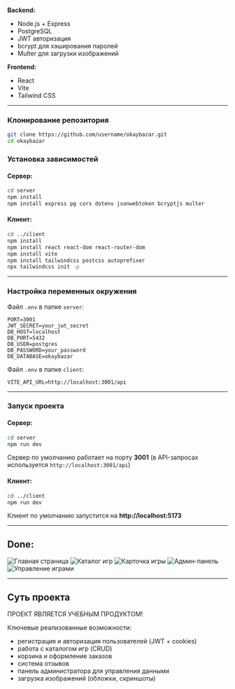 **Backend:**

- Node.js + Express
- PostgreSQL
- JWT авторизация
- bcrypt для хэширования паролей
- Multer для загрузки изображений

**Frontend:**

- React
- Vite
- Tailwind CSS

---

### Клонирование репозитория

```bash
git clone https://github.com/username/okaybazar.git
cd okaybazar
```

### Установка зависимостей

#### Сервер:

```bash
cd server
npm install
npm install express pg cors dotenv jsonwebtoken bcryptjs multer
```

#### Клиент:

```bash
cd ../client
npm install
npm install react react-dom react-router-dom
npm install vite
npm install tailwindcss postcss autoprefixer
npx tailwindcss init -p
```

---

### Настройка переменных окружения

Файл `.env` в папке `server`:

```
PORT=3001
JWT_SECRET=your_jwt_secret
DB_HOST=localhost
DB_PORT=5432
DB_USER=postgres
DB_PASSWORD=your_password
DB_DATABASE=okaybazar
```

Файл `.env` в папке `client`:

```
VITE_API_URL=http://localhost:3001/api
```

---

### Запуск проекта

#### Сервер:

```bash
cd server
npm run dev
```

Сервер по умолчанию работает на порту **3001**
(в API-запросах используется `http://localhost:3001/api`)

#### Клиент:

```bash
cd ../client
npm run dev
```

Клиент по умолчанию запустится на **http://localhost:5173**

---

## Done:

![Главная страница](https://imgur.com/gallery/project-bKgKQGX#WOnwSmi)
![Каталог игр](https://imgur.com/gallery/project-bKgKQGX#sYKRUA5)
![Карточка игры](https://imgur.com/gallery/project-bKgKQGX#L8mH9LX)
![Админ-панель](./screens/admin%20home.png)
![Управление играми](https://imgur.com/gallery/project-bKgKQGX#lBlv5nw)

---

## Суть проекта

ПРОЕКТ ЯВЛЯЕТСЯ УЧЕБНЫМ ПРОДУКТОМ!

Ключевые реализованные возможности:

- регистрация и авторизация пользователей (JWT + cookies)
- работа с каталогом игр (CRUD)
- корзина и оформление заказов
- система отзывов
- панель администратора для управления данными
- загрузка изображений (обложки, скриншоты)
